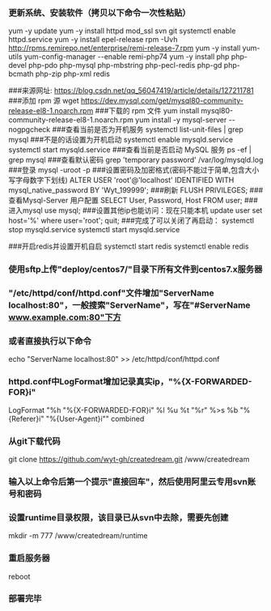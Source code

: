 ### 更新系统、安装软件（拷贝以下命令一次性粘贴）
yum -y update
yum -y install httpd mod_ssl svn git
systemctl enable httpd.service
yum -y install epel-release
rpm -Uvh http://rpms.remirepo.net/enterprise/remi-release-7.rpm
yum -y install yum-utils
yum-config-manager --enable remi-php74
yum -y install php php-devel php-pdo php-mysql php-mbstring php-pecl-redis php-gd php-bcmath php-zip php-xml redis

###来源网址: https://blog.csdn.net/qq_56047419/article/details/127211781
###添加 rpm 源
wget https://dev.mysql.com/get/mysql80-community-release-el8-1.noarch.rpm
###下载的 rpm 文件
yum install mysql80-community-release-el8-1.noarch.rpm
yum install -y mysql-server --nogpgcheck
###查看当前是否为开机服务
systemctl list-unit-files | grep mysql
###不是的话设置为开机启动
systemctl enable mysqld.service
systemctl start mysqld.service
###查看当前是否启动 MySQL 服务
ps -ef | grep mysql
###查看默认密码
grep 'temporary password' /var/log/mysqld.log
###登录
mysql -uroot -p
###设置密码及加密格式(密码不能过于简单,包含大小写字母数字下划线)
ALTER USER 'root'@'localhost' IDENTIFIED WITH mysql_native_password BY 'Wyt_199999';
###刷新
FLUSH PRIVILEGES;
###查看Mysql-Server 用户配置
SELECT User, Password, Host FROM user;
###进入mysql
use mysql;
###设置其他ip也能访问：现在只能本机
update user set host='%' where user='root';
quit;
###完成了可以关闭了再启动：
systemctl stop mysqld.service
systemctl start mysqld.service

###开启redis并设置开机自启
systemctl start redis
systemctl enable redis

### 使用sftp上传"deploy/centos7/"目录下所有文件到centos7.x服务器

### "/etc/httpd/conf/httpd.conf"文件增加"ServerName localhost:80"，一般搜索"ServerName"，写在"#ServerName www.example.com:80"下方
### 或者直接执行以下命令
echo "ServerName localhost:80" >> /etc/httpd/conf/httpd.conf
### httpd.conf中LogFormat增加记录真实ip，\"%{X-FORWARDED-FOR}i\"
LogFormat "%h \"%{X-FORWARDED-FOR}i\" %l %u %t \"%r\" %>s %b \"%{Referer}i\" \"%{User-Agent}i\"" combined


### 从git下载代码
git clone https://github.com/wyt-gh/createdream.git /www/createdream
### 输入以上命令后第一个提示"直接回车"，然后使用阿里云专用svn账号和密码

### 设置runtime目录权限，该目录已从svn中去除，需要先创建
mkdir -m 777 /www/createdream/runtime

### 重启服务器
reboot
### 部署完毕
